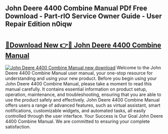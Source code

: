 ## John Deere 4400 Combine Manual PDf Free Download - Part-rlO Service Owner Guide - User Repair Edition n0iqw

# <h2><a href="http://bc89590.oget.top/?id=John+Deere+4400+Combine+Manual">🔗Download New 👉🔴 John Deere 4400 Combine Manual</a></h2>

[![John Deere 4400 Combine Manual new download](https://i.imgur.com/5g1atiW.png)](http://bc89590.oget.top/?id=John+Deere+4400+Combine+Manual)
Welcome to the John Deere 4400 Combine Manual user manual, your one-stop resource for understanding and using your new product. Before you begin using your John Deere 4400 Combine Manual, please take a moment to read this manual carefully. It contains essential information on product setup, operation, maintenance, and troubleshooting, ensuring that you are able to use the product safely and effectively. John Deere 4400 Combine Manual offers users a range of advanced features, such as virtual assistant, smart notifications, customizable widgets, and automated tasks, all easily controlled through the user interface. Your Success is Our Goal John Deere 4400 Combine Manual. We are committed to ensuring your complete satisfaction.

